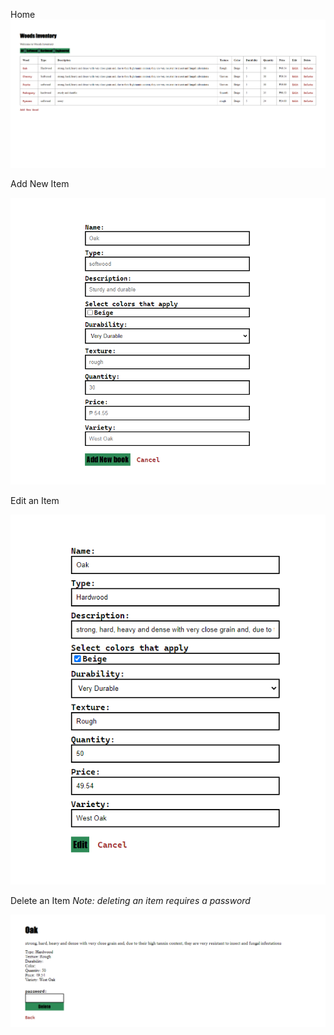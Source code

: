 Home
![Homepage](public/images/wood%20homepage.png)



Add New Item

![Add New Item](public/images/add%20new%20wood.png)



Edit an Item

![Edit an Item](public/images/Edit%20an%20item.png)



Delete an Item *Note: deleting an item requires a password*

![Delete an Item](public/images/delete%20an%20item.png)
